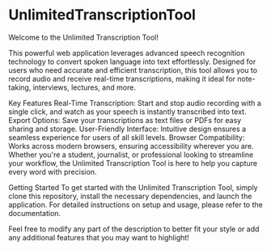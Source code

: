 # UnlimitedTranscriptionTool
Welcome to the Unlimited Transcription Tool!

This powerful web application leverages advanced speech recognition technology to convert spoken language into text effortlessly. 
Designed for users who need accurate and efficient transcription, this tool allows you to record audio and receive real-time transcriptions, making it ideal for note-taking, interviews, lectures, and more.

Key Features
Real-Time Transcription: Start and stop audio recording with a single click, and watch as your speech is instantly transcribed into text.
Export Options: Save your transcriptions as text files or PDFs for easy sharing and storage.
User-Friendly Interface: Intuitive design ensures a seamless experience for users of all skill levels.
Browser Compatibility: Works across modern browsers, ensuring accessibility wherever you are.
Whether you're a student, journalist, or professional looking to streamline your workflow, the Unlimited Transcription Tool is here to help you capture every word with precision.

Getting Started
To get started with the Unlimited Transcription Tool, simply clone this repository, install the necessary dependencies, and launch the application. For detailed instructions on setup and usage, please refer to the documentation. 

Feel free to modify any part of the description to better fit your style or add any additional features that you may want to highlight!
